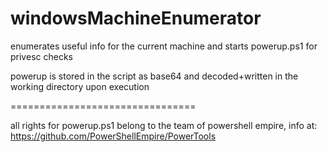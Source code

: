 # windowsMachineEnumerator
enumerates useful info for the current machine and starts powerup.ps1 for privesc checks

powerup is stored in the script as base64 and decoded+written in the working directory upon execution

================================

all rights for powerup.ps1 belong to the team of powershell empire, info at: https://github.com/PowerShellEmpire/PowerTools
